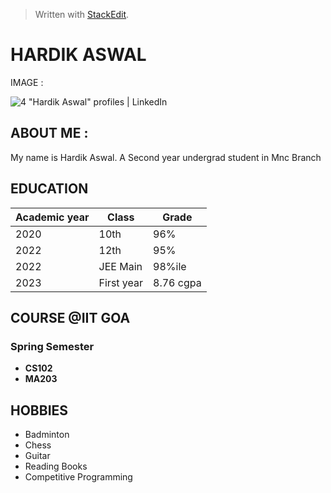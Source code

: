 


> Written with [StackEdit](https://stackedit.io/).
 # HARDIK ASWAL
 IMAGE :

![4 "Hardik Aswal" profiles | LinkedIn](https://encrypted-tbn0.gstatic.com/images?q=tbn:ANd9GcSFSo_GDRWs5IOkbbv_kzr5DpuIO9leIRc_SwrNsYapqw&s)
## ABOUT ME :
 My name is Hardik Aswal.  A Second year undergrad student in Mnc Branch

## EDUCATION
| Academic year | Class | Grade |
|------------------|--------|----|
|2020|10th|96%
|2022|12th|95%
|2022|JEE Main|98%ile
|2023|First year|8.76 cgpa



## COURSE @IIT GOA
### Spring Semester
- **CS102**
- **MA203**

## HOBBIES
- Badminton
- Chess
- Guitar
- Reading Books
- Competitive Programming



   

